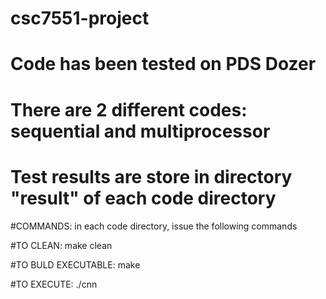 # csc7551-project

# Code has been tested on PDS Dozer
# There are 2 different codes:  sequential and multiprocessor
# Test results are store in directory "result" of each code directory

#COMMANDS:  in each code directory, issue the following commands

#TO CLEAN: make clean

#TO BULD EXECUTABLE: make

#TO EXECUTE: ./cnn
